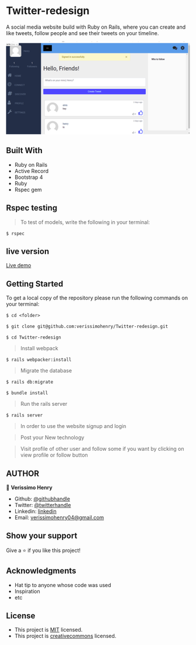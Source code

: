 # Twitter-redesign

A social media website build with Ruby on Rails, where you can create and like tweets, follow people and see their tweets on your timeline.

![screenshot](app/assets/images/friends-pic.PNG)

## Built With

- Ruby on Rails
- Active Record
- Bootstrap 4
- Ruby
- Rspec gem

## Rspec testing

> To test of models, write the following in your terminal:

```
$ rspec
```

## live version

[Live demo](https://glacial-gorge-49167.herokuapp.com/)

## Getting Started

To get a local copy of the repository please run the following commands on your terminal:

```
$ cd <folder>
```

```
$ git clone git@github.com:verissimohenry/Twitter-redesign.git
```

```
$ cd Twitter-redesign
```

> Install webpack

```
$ rails webpacker:install
```

> Migrate the database

```
$ rails db:migrate
```

```
$ bundle install
```

> Run the rails server

```
$ rails server
```

> In order to use the website signup and login

> Post your New technology

> Visit profile of other user and follow some if you want by clicking on view profile or follow button

## AUTHOR

👤 **Verissimo Henry**

- Github: [@githubhandle](https://github.com/verissimohenry)
- Twitter: [@twitterhandle](https://twitter.com/verissimohenry)
- Linkedin: [linkedin](https://www.linkedin.com/in/henry-verissimo-618906167/)
- Email: verissimohenry04@gmail.com

## Show your support

Give a ⭐️ if you like this project!

## Acknowledgments

- Hat tip to anyone whose code was used
- Inspiration
- etc

## License

- This project is [MIT](https://opensource.org/licenses/MIT) licensed.
- This project is [creativecommons](https://creativecommons.org/licenses/by-nc/4.0/) licensed.
